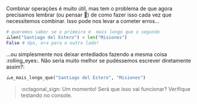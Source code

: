 Combinar operações é muito útil, mas tem o problema de que agora precisamos lembrar (ou pensar :thought_balloon:) de como fazer isso cada vez que necessitemos combinar. Isso pode nos levar a cometer erros...

```python
# queremos saber se o primeiro é  mais longo que o segundo
ムlen("Santiago del Estero") < len("Misiones")
False # Ups, era para o outro lado!
```
...ou simplesmente nos deixar entediados fazendo a mesma coisa :rolling_eyes:. Não seria muito melhor se pudéssemos escrever diretamente assim?:

```python
ムe_mais_longo_que("Santiago del Estero", "Misiones")
```

> :octagonal_sign: Um momento! Será que isso vai funcionar? Verifique testando no console.


